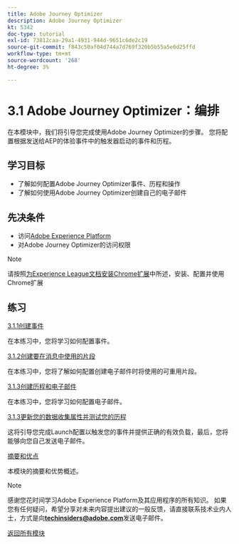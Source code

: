 ```yaml
---
title: Adobe Journey Optimizer
description: Adobe Journey Optimizer
kt: 5342
doc-type: tutorial
exl-id: 73812caa-29a1-4931-944d-9651c6de2c19
source-git-commit: f843c50af04d744a7d769f320b5b55a5e6d25ffd
workflow-type: tm+mt
source-wordcount: '268'
ht-degree: 3%

---
```


# 3.1 Adobe Journey Optimizer：编排

在本模块中，我们将引导您完成使用Adobe Journey Optimizer的步骤。 您将配置根据发送给AEP的体验事件中的触发器启动的事件和历程。

## 学习目标

- 了解如何配置Adobe Journey Optimizer事件、历程和操作
- 了解如何使用Adobe Journey Optimizer创建自己的电子邮件

## 先决条件

- 访问[Adobe Experience Platform](https://experience.adobe.com/platform)
- 对Adobe Journey Optimizer的访问权限

>[!NOTE]
>
>请按照[为Experience League文档安装Chrome扩展](../../gettingstarted/gettingstarted/ex1.md)中所述，安装、配置并使用Chrome扩展

## 练习

[3.1.1创建事件](./ex1.md)

在本练习中，您将学习如何配置事件。

[3.1.2创建要在消息中使用的片段](./ex2.md)

在本练习中，您将了解如何配置创建电子邮件时将使用的可重用片段。

[3.1.3创建历程和电子邮件](./ex3.md)

在本练习中，您将学习如何配置电子邮件。

[3.1.3更新您的数据收集属性并测试您的历程](./ex4.md)

这将引导您完成Launch配置以触发您的事件并提供正确的有效负载，最后，您将能够向您自己发送电子邮件。

[摘要和优点](./summary.md)

本模块的摘要和优势概述。

>[!NOTE]
>
>感谢您花时间学习Adobe Experience Platform及其应用程序的所有知识。 如果您有任何疑问，希望分享对未来内容提出建议的一般反馈，请直接联系技术业内人士，方式是向&#x200B;**techinsiders@adobe.com**&#x200B;发送电子邮件。

[返回所有模块](../../../overview.md)
